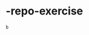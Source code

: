 # -repo-exercise   
  
      
   
   
     
    
      
  
               
   
    b  
         
    
   
    
   
